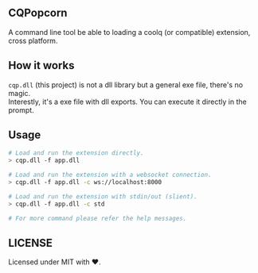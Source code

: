## CQPopcorn
A command line tool be able to loading a coolq (or compatible) extension, cross platform.

## How it works
`cqp.dll` (this project) is not a dll library but a general exe file, there's no magic.  
Interestly, it's a exe file with dll exports. You can execute it directly in the prompt.

## Usage
```bash
# Load and run the extension directly.
> cqp.dll -f app.dll

# Load and run the extension with a websocket connection.
> cqp.dll -f app.dll -c ws://localhost:8000

# Load and run the extension with stdin/out (slient).
> cqp.dll -f app.dll -c std

# For more command please refer the help messages.
```

## LICENSE
Licensed under MIT with ❤.
